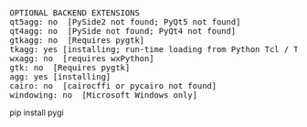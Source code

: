 
<pre>
OPTIONAL BACKEND EXTENSIONS
qt5agg: no  [PySide2 not found; PyQt5 not found]
qt4agg: no  [PySide not found; PyQt4 not found]
gtkagg: no  [Requires pygtk]
tkagg: yes [installing; run-time loading from Python Tcl / Tk]
wxagg: no  [requires wxPython]
gtk: no  [Requires pygtk]
agg: yes [installing]
cairo: no  [cairocffi or pycairo not found]
windowing: no  [Microsoft Windows only]
</pre>

pip install pygi

